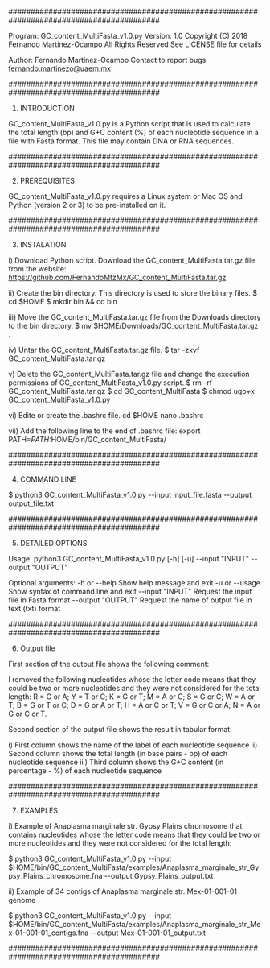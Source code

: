 ##########################################################################################

Program: GC_content_MultiFasta_v1.0.py
Version: 1.0
Copyright (C) 2018 Fernando Martinez-Ocampo
All Rights Reserved
See LICENSE file for details

Author: Fernando Martinez-Ocampo
Contact to report bugs: fernando.martinezo@uaem.mx

##########################################################################################

1. INTRODUCTION

GC_content_MultiFasta_v1.0.py is a Python script that is used to calculate
the total length (bp) and G+C content (%) of each nucleotide sequence in a
file with Fasta format. This file may contain DNA or RNA sequences.

##########################################################################################

2. PREREQUISITES

GC_content_MultiFasta_v1.0.py requires a Linux system or Mac OS and Python
(version 2 or 3) to be pre-installed on it.

##########################################################################################

3. INSTALATION

i) Download Python script.
Download the GC_content_MultiFasta.tar.gz file from the website:
https://github.com/FernandoMtzMx/GC_content_MultiFasta.tar.gz

ii) Create the bin directory. This directory is used to store the binary files.
$ cd $HOME
$ mkdir bin && cd bin

iii) Move the GC_content_MultiFasta.tar.gz file from the Downloads directory
to the bin directory.
$ mv $HOME/Downloads/GC_content_MultiFasta.tar.gz .

iv) Untar the GC_content_MultiFasta.tar.gz file.
$ tar -zxvf GC_content_MultiFasta.tar.gz

v) Delete the GC_content_MultiFasta.tar.gz file and change the execution
permissions of GC_content_MultiFasta_v1.0.py script.
$ rm -rf GC_content_MultiFasta.tar.gz
$ cd GC_content_MultiFasta
$ chmod ugo+x GC_content_MultiFasta_v1.0.py

vi) Edite or create the .bashrc file.
cd $HOME
nano .bashrc

vii) Add the following line to the end of .bashrc file:
export PATH=$PATH:$HOME/bin/GC_content_MultiFasta/

##########################################################################################

4. COMMAND LINE

$ python3 GC_content_MultiFasta_v1.0.py --input input_file.fasta --output output_file.txt

##########################################################################################

5. DETAILED OPTIONS

Usage: python3 GC_content_MultiFasta_v1.0.py [-h] [-u] --input "INPUT" --output "OUTPUT"

Optional arguments:
  -h or --help       	Show help message and exit
  -u or --usage      	Show syntax of command line and exit
  --input "INPUT"    	Request the input file in Fasta format
  --output "OUTPUT"  	Request the name of output file in text (txt) format

##########################################################################################

6. Output file


First section of the output file shows the following comment:

I removed the following nucleotides whose the letter code means that they
could be two or more nucleotides and they were not considered for the total length:
R = G or A;
Y = T or C;
K = G or T;
M = A or C;
S = G or C;
W = A or T;
B = G or T or C;
D = G or A or T;
H = A or C or T;
V = G or C or A;
N = A or G or C or T.



Second section of the output file shows the result in tabular format:

i) First column shows the name of the label of each nucleotide sequence
ii) Second column shows the total length (in base pairs - bp) of each nucleotide sequence
iii) Third column shows the G+C content (in percentage - %) of each nucleotide sequence

##########################################################################################

7. EXAMPLES

i) Example of Anaplasma marginale str. Gypsy Plains chromosome that contains nucleotides
whose the letter code means that they could be two or more nucleotides and they were not
considered for the total length:

$ python3 GC_content_MultiFasta_v1.0.py --input $HOME/bin/GC_content_MultiFasta/examples/Anaplasma_marginale_str_Gypsy_Plains_chromosome.fna --output Gypsy_Plains_output.txt



ii) Example of 34 contigs of Anaplasma marginale str. Mex-01-001-01 genome

$ python3 GC_content_MultiFasta_v1.0.py --input $HOME/bin/GC_content_MultiFasta/examples/Anaplasma_marginale_str_Mex-01-001-01_contigs.fna --output Mex-01-001-01_output.txt

##########################################################################################
